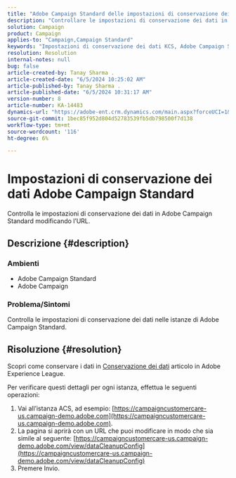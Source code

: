 ```yaml
---
title: "Adobe Campaign Standard delle impostazioni di conservazione dei dati"
description: "Controllare le impostazioni di conservazione dei dati in ACS."
solution: Campaign
product: Campaign
applies-to: "Campaign,Campaign Standard"
keywords: "Impostazioni di conservazione dei dati KCS, Adobe Campaign Standard, URL"
resolution: Resolution
internal-notes: null
bug: false
article-created-by: Tanay Sharma .
article-created-date: "6/5/2024 10:25:02 AM"
article-published-by: Tanay Sharma .
article-published-date: "6/5/2024 10:31:17 AM"
version-number: 8
article-number: KA-14483
dynamics-url: "https://adobe-ent.crm.dynamics.com/main.aspx?forceUCI=1&pagetype=entityrecord&etn=knowledgearticle&id=ae87fbdb-2523-ef11-840b-6045bd0065b6"
source-git-commit: 1bec85f952d804d52783539fb5db798500f7d138
workflow-type: tm+mt
source-wordcount: '116'
ht-degree: 6%

---
```


# Impostazioni di conservazione dei dati Adobe Campaign Standard


Controlla le impostazioni di conservazione dei dati in Adobe Campaign Standard modificando l’URL.

## Descrizione {#description}


### Ambienti

- Adobe Campaign Standard
- Adobe Campaign


### Problema/Sintomi

Controlla le impostazioni di conservazione dei dati nelle istanze di Adobe Campaign Standard.


## Risoluzione {#resolution}


Scopri come conservare i dati in [Conservazione dei dati](https://experienceleague.adobe.com/docs/campaign-standard/using/administrating/application-settings/data-retention.html) articolo in Adobe Experience League.

Per verificare questi dettagli per ogni istanza, effettua le seguenti operazioni:

1. Vai all’istanza ACS, ad esempio: [https://campaigncustomercare-us.campaign-demo.adobe.com](https://campaigncustomercare-us.campaign-demo.adobe.com).
2. La pagina si aprirà con un URL che puoi modificare in modo che sia simile al seguente: [https://campaigncustomercare-us.campaign-demo.adobe.com/view/dataCleanupConfig](https://campaigncustomercare-us.campaign-demo.adobe.com/view/dataCleanupConfig)
3. Premere Invio.

